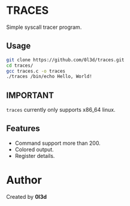 # TRACES

Simple syscall tracer program.

## Usage

```bash
git clone https://github.com/0l3d/traces.git
cd traces/
gcc traces.c -o traces
./traces /bin/echo Hello, World!
```

## IMPORTANT

`traces` currently only supports x86_64 linux.

## Features

- Command support more than 200.
- Colored output.
- Register details.

# Author

Created by **0l3d**
